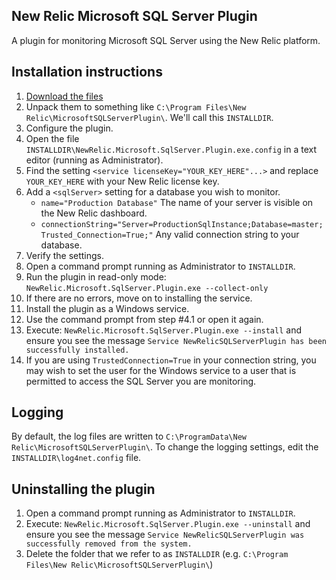 ## New Relic Microsoft SQL Server Plugin

A plugin for monitoring Microsoft SQL Server using the New Relic platform.

## Installation instructions

1. [Download the files](https://s3.amazonaws.com/new_relic_platform_plugin_binary_hosting/ms_sql_plugin/NewRelic.Microsoft.SqlServer.Plugin.zip)
2. Unpack them to something like `C:\Program Files\New Relic\MicrosoftSQLServerPlugin\`. We'll call this `INSTALLDIR`.
3. Configure the plugin.
  1. Open the file `INSTALLDIR\NewRelic.Microsoft.SqlServer.Plugin.exe.config` in a text editor (running as Administrator).
  2. Find the setting `<service licenseKey="YOUR_KEY_HERE"...>` and replace `YOUR_KEY_HERE` with your New Relic license key.
  3. Add a `<sqlServer>` setting for a database you wish to monitor.
     * `name="Production Database"` The name of your server is visible on the New Relic dashboard.
     * `connectionString="Server=ProductionSqlInstance;Database=master;Trusted_Connection=True;"` Any valid connection string to your database.
4. Verify the settings.
  1. Open a command prompt running as Administrator to `INSTALLDIR`.
  2. Run the plugin in read-only mode: `NewRelic.Microsoft.SqlServer.Plugin.exe --collect-only`
  3. If there are no errors, move on to installing the service.
5. Install the plugin as a Windows service.
  1. Use the command prompt from step #4.1 or open it again.
  2. Execute: `NewRelic.Microsoft.SqlServer.Plugin.exe --install` and ensure you see the message
     `Service NewRelicSQLServerPlugin has been successfully installed.`
6. If you are using `TrustedConnection=True` in your connection string, you may wish to set the user for the Windows service to a user that is permitted to access the SQL Server you are monitoring.

## Logging

By default, the log files are written to `C:\ProgramData\New Relic\MicrosoftSQLServerPlugin\`. To change the logging settings, edit the `INSTALLDIR\log4net.config` file.

## Uninstalling the plugin

1. Open a command prompt running as Administrator to `INSTALLDIR`.
2. Execute: `NewRelic.Microsoft.SqlServer.Plugin.exe --uninstall` and ensure you see the message
   `Service NewRelicSQLServerPlugin was successfully removed from the system.`
3. Delete the folder that we refer to as `INSTALLDIR` (e.g. `C:\Program Files\New Relic\MicrosoftSQLServerPlugin\`)
